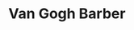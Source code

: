 ---
title: "Van Gogh Barber"
url: /parroquia-san-antonio-de-los-altos/van-gogh-barber/
shop: peluquería
---